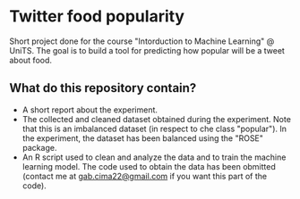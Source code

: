 # Twitter food popularity
Short project done for the course "Intorduction to Machine Learning" @ UniTS.
The goal is to build a tool for predicting how popular will be a tweet about food. 
## What do this repository contain?
- A short report about the experiment.
- The collected and cleaned dataset obtained during the experiment. Note that this is an imbalanced dataset (in respect to che class "popular"). In the experiment, the dataset has been balanced using the "ROSE" package.
- An R script used to clean and analyze the data and to train the machine learning model. The code used to obtain the data has been obmitted (contact me at gab.cima22@gmail.com if you want this part of the code).
